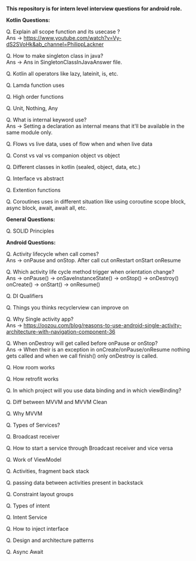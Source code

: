 __This repository is for intern level interview questions for android role.__

__Kotlin Questions:__

Q. Explain all scope function and its usecase ?</br>
Ans -> https://www.youtube.com/watch?v=Vy-dS2SVoHk&ab_channel=PhilippLackner

Q. How to make singleton class in java?</br>
Ans -> Ans in SingletonClassInJavaAnswer file.

Q. Kotlin all operators like lazy, lateinit, is, etc.

Q. Lamda function uses

Q. High order functions

Q. Unit, Nothing, Any

Q. What is internal keyword use?</br>
Ans -> Setting a declaration as internal means that it'll be available in the same module only.

Q. Flows vs live data, uses of flow when and when live data

Q. Const vs val vs companion object vs object

Q. Different classes in kotlin (sealed, object, data, etc.)

Q. Interface vs abstract 

Q. Extention functions

Q. Coroutines uses in different situation like using coroutine scope block, async block, await, await all, etc.

__General Questions:__

Q. SOLID Principles

__Android Questions:__

Q. Activity lifecycle when call comes?</br>
Ans -> onPause and onStop. After call cut onRestart onStart onResume

Q. Which activity life cycle method trigger when orientation change?</br>
Ans -> onPause() -> onSaveInstanceState() -> onStop() -> onDestroy()
       onCreate() -> onStart() -> onResume()

Q. DI Qualifiers

Q. Things you thinks recyclerview can improve on

Q. Why Single activity app?</br>
Ans -> https://oozou.com/blog/reasons-to-use-android-single-activity-architecture-with-navigation-component-36

Q. When onDestroy will get called before onPause or onStop?</br>
Ans -> When their is an exception in onCreate/onPause/onResume nothing gets called and when we call finish() only onDestroy is called.

Q. How room works

Q. How retrofit works 

Q. In which project will you use data binding and in which viewBinding?

Q. Diff between MVVM and MVVM Clean

Q. Why MVVM

Q. Types of Services?

Q. Broadcast receiver

Q. How to start a service through Broadcast receiver and vice versa

Q. Work of ViewModel

Q. Activities, fragment back stack

Q. passing data between activities present in backstack

Q. Constraint layout groups

Q. Types of intent

Q. Intent Service

Q. How to inject interface

Q. Design and architecture patterns

Q. Async Await 
